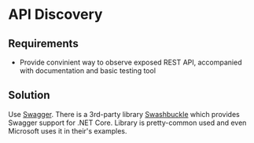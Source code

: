 # API Discovery

## Requirements
- Provide convinient way to observe exposed REST API, accompanied with documentation and basic testing tool

## Solution

Use [Swagger](swagger.io). 
There is a 3rd-party library [Swashbuckle](https://github.com/domaindrivendev/Swashbuckle.AspNetCore) which provides Swagger support for .NET Core. 
Library is pretty-common used and even Microsoft uses it in their's examples.
